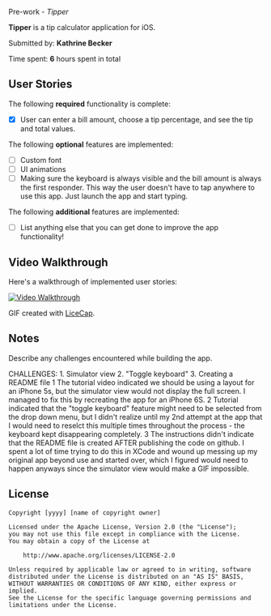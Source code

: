 Pre-work - *Tipper*

**Tipper** is a tip calculator application for iOS.

Submitted by: **Kathrine Becker**

Time spent: **6** hours spent in total

## User Stories

The following **required** functionality is complete:
* [x] User can enter a bill amount, choose a tip percentage, and see the tip and total values.

The following **optional** features are implemented:
* [ ] Custom font
* [ ] UI animations
* [ ] Making sure the keyboard is always visible and the bill amount is always the first responder. This way the user doesn't have to tap anywhere to use this app. Just launch the app and start typing.

The following **additional** features are implemented:

- [ ] List anything else that you can get done to improve the app functionality!

## Video Walkthrough 

Here's a walkthrough of implemented user stories:

<a href="/course_images/ios_for_designers/name%20of%20your%20file%20in%20the%20repo.gif" target="_blank"><img src='/course_images/ios_for_designers/name%20of%20your%20file%20in%20the%20repo.gif' title='Video Walkthrough' width='' alt='Video Walkthrough' /></a>

GIF created with [LiceCap](http://www.cockos.com/licecap/).

## Notes

Describe any challenges encountered while building the app.

CHALLENGES: 1. Simulator view 2. "Toggle keyboard" 3. Creating a README file
1	The tutorial video indicated we should be using a layout for an iPhone 5s, but the simulator view would not display the full screen. I managed to fix this by recreating the app for an iPhone 6S.
2	Tutorial indicated that the "toggle keyboard" feature might need to be selected from the drop down menu, but I didn't realize until my 2nd attempt at the app that I would need to reselct this multiple times throughout the process - the keyboard kept disappearing completely.
3	The instructions didn't indicate that the README file is created AFTER publishing the code on github. I spent a lot of time trying to do this in XCode and wound up messing up my original app beyond use and started over, which I figured would need to happen anyways since the simulator view would make a GIF impossible.


## License

    Copyright [yyyy] [name of copyright owner]

    Licensed under the Apache License, Version 2.0 (the "License");
    you may not use this file except in compliance with the License.
    You may obtain a copy of the License at

        http://www.apache.org/licenses/LICENSE-2.0

    Unless required by applicable law or agreed to in writing, software
    distributed under the License is distributed on an "AS IS" BASIS,
    WITHOUT WARRANTIES OR CONDITIONS OF ANY KIND, either express or implied.
    See the License for the specific language governing permissions and
    limitations under the License.
